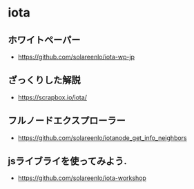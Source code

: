 # iota

## ホワイトペーパー
- https://github.com/solareenlo/iota-wp-jp

## ざっくりした解説
- https://scrapbox.io/iota/

## フルノードエクスプローラー
- https://github.com/solareenlo/iotanode_get_info_neighbors

## jsライブライを使ってみよう.
- https://github.com/solareenlo/iota-workshop
